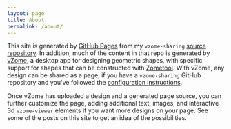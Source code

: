 ```yaml
---
layout: page
title: About
permalink: /about/
---
```




This site is generated by [GitHub Pages][pages] from my `vzome-sharing` [source repository][source].
In addition, much of the content in that repo is generated by [vZome][vzome], a desktop app
for designing geometric shapes, with specific support for shapes that can be constructed with
[Zometool][zometool].  With vZome, any design can be shared as a page, if you have a `vzome-sharing`
GitHub repository and you've followed the [configuration instructions][help].

Once vZome has uploaded a design and a generated page source, you can further customize
the page, adding additional text, images, and interactive 3d `vzome-viewer` elements if you want
more designs on your page.  See some of the posts on this site to get an idea of the possibilities.

[pages]: https://pages.github.com/
[source]: https://github.com/John-Kostick/vzome-sharing/
[vzome]: https://vzome.com/
[zometool]: https://zometool.com
[help]: https://vzome.github.io/vzome/sharing.html
